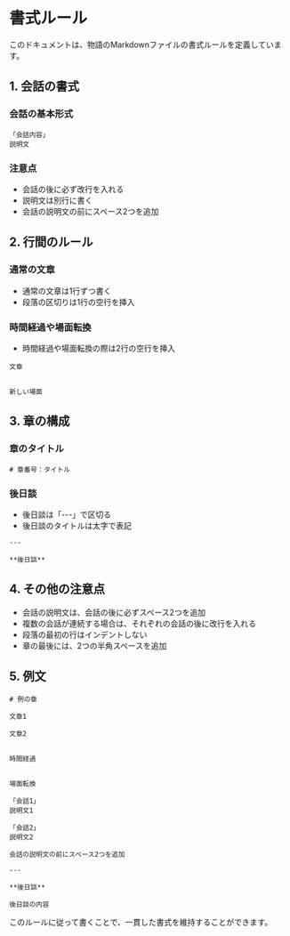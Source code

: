 # 書式ルール

このドキュメントは、物語のMarkdownファイルの書式ルールを定義しています。

## 1. 会話の書式

### 会話の基本形式
```
「会話内容」  
説明文
```

### 注意点
- 会話の後に必ず改行を入れる
- 説明文は別行に書く
- 会話の説明文の前にスペース2つを追加

## 2. 行間のルール

### 通常の文章
- 通常の文章は1行ずつ書く
- 段落の区切りは1行の空行を挿入

### 時間経過や場面転換
- 時間経過や場面転換の際は2行の空行を挿入
```
文章


新しい場面
```

## 3. 章の構成

### 章のタイトル
```
# 章番号：タイトル
```

### 後日談
- 後日談は「---」で区切る
- 後日談のタイトルは太字で表記
```
---

**後日談**
```

## 4. その他の注意点

- 会話の説明文は、会話の後に必ずスペース2つを追加
- 複数の会話が連続する場合は、それぞれの会話の後に改行を入れる
- 段落の最初の行はインデントしない
- 章の最後には、2つの半角スペースを追加

## 5. 例文

```
# 例の章

文章1

文章2


時間経過


場面転換

「会話1」  
説明文1

「会話2」  
説明文2

会話の説明文の前にスペース2つを追加

---

**後日談**

後日談の内容
```

このルールに従って書くことで、一貫した書式を維持することができます。
